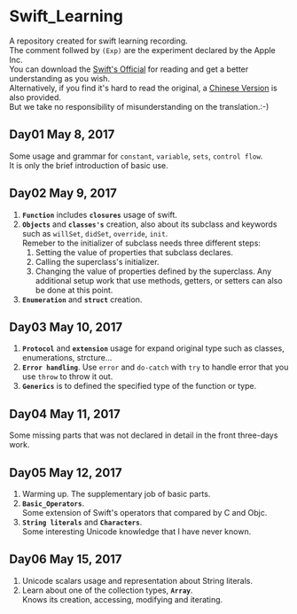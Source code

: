 # Swift_Learning
A repository created for swift learning recording.    
The comment follwed by `(Exp)` are the experiment declared by the Apple Inc.    
You can download the [Swift's Official][Official] for reading and get a better understanding as you wish.    
Alternatively, if you find it's hard to read the original, a [Chinese Version][Chinese] is also provided.    
But we take no responsibility of misunderstanding on the translation.:-)

## Day01 May 8, 2017
Some usage and grammar for `constant`, `variable`, `sets`, `control flow`.     
It is only the brief introduction of basic use.

## Day02 May 9, 2017
1. **`Function`** includes **`closures`** usage of swift.
2. **`Objects`** and **`classes's`** creation, also about its subclass and keywords such as `willSet`, `didSet`, `override`, `init`.    
Remeber to the initializer of subclass needs three different steps:    
	1. Setting the value of properties that subclass declares.
	2. Calling the superclass's initializer.
	3. Changing the value of properties defined by the superclass. Any additional setup work that use methods, getters, or setters can also be done at this point.
3. **`Enumeration`** and **`struct`** creation.	

## Day03 May 10, 2017
1. **`Protocol`** and **`extension`** usage for expand original type such as classes, enumerations, strcture...
2. **`Error handling`**. Use `error` and `do-catch` with `try` to handle error that you use `throw` to throw it out.
3. **`Generics`** is to defined the specified type of the function or type.

## Day04 May 11, 2017
Some missing parts that was not declared in detail in the front three-days work.

## Day05 May 12, 2017
1. Warming up. The supplementary job of basic parts.
2. **`Basic_Operators`**.    
Some extension of Swift's operators that compared by C and Objc.
3. **`String literals`** and **`Characters`**.    
Some interesting Unicode knowledge that I have never known.

## Day06 May 15, 2017
1. Unicode scalars usage and representation about String literals.
2. Learn about one of the collection types, **`Array`**.    
Knows its creation, accessing, modifying and iterating.

[Official]:https://github.com/LibertyLeo/Swift_Learning/raw/master/Document/The%20Swift%20Programming%20Language%20(Swift%203.1).epub
[Chinese]:https://github.com/LibertyLeo/Swift_Learning/raw/master/Document/The%20Swift%20Programming%20Language%20中文版3.0.epub